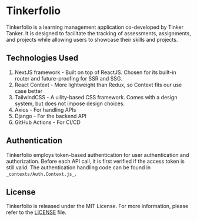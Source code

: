 # Tinkerfolio

Tinkerfolio is a learning management application co-developed by Tinker Tanker. It is designed to facilitate the tracking of assessments, assignments, and projects while allowing users to showcase their skills and projects.

## Technologies Used

1. NextJS framework - Built on top of ReactJS. Chosen for its built-in router and future-proofing for SSR and SSG.
2. React Context - More lightweight than Redux, so Context fits our use case better
3. TailwindCSS - A uility-based CSS framework. Comes with a design system, but does not impose design choices.
4. Axios - For handling APIs
5. Django - For the backend API
6. GitHub Actions - For CI/CD

## Authentication

Tinkerfolio employs token-based authentication for user authentication and authorization. Before each API call, it is first verified if the access token is still valid. The authentication handling code can be found in `_contexts/Auth.Context.js_`.

## License

Tinkerfolio is released under the MIT License. For more information, please refer to the [LICENSE](https://github.com/tinkertanker/LMS_Frontend/blob/main/LICENSE) file.
